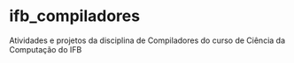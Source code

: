 # ifb_compiladores
Atividades e projetos da disciplina de Compiladores do curso de Ciência da Computação do IFB
